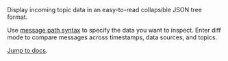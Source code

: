 Display incoming topic data in an easy-to-read collapsible JSON tree format.

Use [message path syntax](#help:message-path-syntax) to specify the data you want to inspect. Enter diff mode to compare messages across timestamps, data sources, and topics.

[Jump to docs](https://foxglove.dev/docs/panels/raw-messages).
